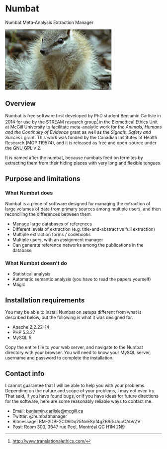 Numbat
======

Numbat Meta-Analysis Extraction Manager

![Numbat](https://github.com/bgcarlisle/Numbat/blob/master/images/numbat.gif "It's a numbat!")

## Overview

Numbat is free software first developed by PhD student Benjamin Carlisle in 2014 for use by the STREAM research group[^1] in the Biomedical Ethics Unit at McGill University to facilitate meta-analytic work for the *Animals, Humans and the Continuity of Evidence* grant as well as the *Signals, Safety and Success* grant. This work was funded by the Canadian Institutes of Health Research (MOP 119574), and it is released as free and open-source under the GNU GPL v 2.

It is named after the numbat, because numbats feed on termites by extracting them from their hiding places with very long and flexible tongues.

[^1]: <http://www.translationalethics.com/>

## Purpose and limitations

### What Numbat does

Numbat is a piece of software designed for managing the extraction of large volumes of data from primary sources among multiple users, and then reconciling the differences between them.

* Manage large databases of references
* Different levels of extraction (e.g. title-and-abstract vs full extraction)
* Multiple extraction forms / codebooks
* Multiple users, with an assignment manager
* Can generate reference networks among the publications in the database

### What Numbat doesn't do

* Statistical analysis
* Automatic semantic analysis (you have to read the papers yourself)
* Magic

## Installation requirements

You may be able to install Numbat on setups different from what is described below, but the following is what it was designed for.

* Apache 2.2.22-14
* PHP 5.3.27
* MySQL 5

Copy the entire file to your web server, and navigate to the Numbat directory with your browser. You will need to know your MySQL server, username and password to complete the installation.


## Contact info

I cannot guarantee that I will be able to help you with your problems. Depending on the nature and scope of your problems, I may not even try. That said, if you have found bugs, or if you have ideas for future directions for the software, here are some reasonably reliable ways to contact me.

* Email: <benjamin.carlisle@mcgill.ca>
* Twitter: @numbatmanager
* Bitmessage: BM-2DBF2CD9Dq25NnESpf4gZ69r5UqoCAbVZV
* Post: Room 303, 3647 rue Peel, Montréal QC H1M 2N9